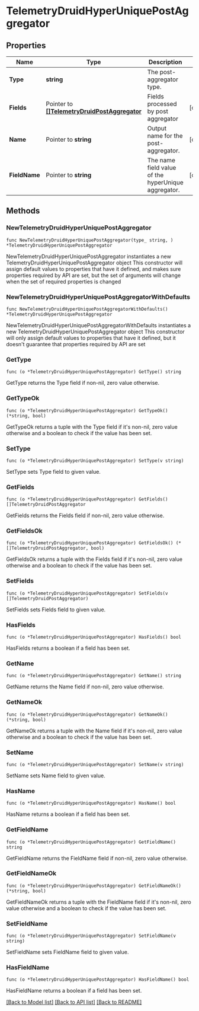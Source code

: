 # TelemetryDruidHyperUniquePostAggregator

## Properties

Name | Type | Description | Notes
------------ | ------------- | ------------- | -------------
**Type** | **string** | The post-aggregator type. | 
**Fields** | Pointer to [**[]TelemetryDruidPostAggregator**](TelemetryDruidPostAggregator.md) | Fields processed by post aggregator | [optional] 
**Name** | Pointer to **string** | Output name for the post-aggregator. | [optional] 
**FieldName** | Pointer to **string** | The name field value of the hyperUnique aggregator. | [optional] 

## Methods

### NewTelemetryDruidHyperUniquePostAggregator

`func NewTelemetryDruidHyperUniquePostAggregator(type_ string, ) *TelemetryDruidHyperUniquePostAggregator`

NewTelemetryDruidHyperUniquePostAggregator instantiates a new TelemetryDruidHyperUniquePostAggregator object
This constructor will assign default values to properties that have it defined,
and makes sure properties required by API are set, but the set of arguments
will change when the set of required properties is changed

### NewTelemetryDruidHyperUniquePostAggregatorWithDefaults

`func NewTelemetryDruidHyperUniquePostAggregatorWithDefaults() *TelemetryDruidHyperUniquePostAggregator`

NewTelemetryDruidHyperUniquePostAggregatorWithDefaults instantiates a new TelemetryDruidHyperUniquePostAggregator object
This constructor will only assign default values to properties that have it defined,
but it doesn't guarantee that properties required by API are set

### GetType

`func (o *TelemetryDruidHyperUniquePostAggregator) GetType() string`

GetType returns the Type field if non-nil, zero value otherwise.

### GetTypeOk

`func (o *TelemetryDruidHyperUniquePostAggregator) GetTypeOk() (*string, bool)`

GetTypeOk returns a tuple with the Type field if it's non-nil, zero value otherwise
and a boolean to check if the value has been set.

### SetType

`func (o *TelemetryDruidHyperUniquePostAggregator) SetType(v string)`

SetType sets Type field to given value.


### GetFields

`func (o *TelemetryDruidHyperUniquePostAggregator) GetFields() []TelemetryDruidPostAggregator`

GetFields returns the Fields field if non-nil, zero value otherwise.

### GetFieldsOk

`func (o *TelemetryDruidHyperUniquePostAggregator) GetFieldsOk() (*[]TelemetryDruidPostAggregator, bool)`

GetFieldsOk returns a tuple with the Fields field if it's non-nil, zero value otherwise
and a boolean to check if the value has been set.

### SetFields

`func (o *TelemetryDruidHyperUniquePostAggregator) SetFields(v []TelemetryDruidPostAggregator)`

SetFields sets Fields field to given value.

### HasFields

`func (o *TelemetryDruidHyperUniquePostAggregator) HasFields() bool`

HasFields returns a boolean if a field has been set.

### GetName

`func (o *TelemetryDruidHyperUniquePostAggregator) GetName() string`

GetName returns the Name field if non-nil, zero value otherwise.

### GetNameOk

`func (o *TelemetryDruidHyperUniquePostAggregator) GetNameOk() (*string, bool)`

GetNameOk returns a tuple with the Name field if it's non-nil, zero value otherwise
and a boolean to check if the value has been set.

### SetName

`func (o *TelemetryDruidHyperUniquePostAggregator) SetName(v string)`

SetName sets Name field to given value.

### HasName

`func (o *TelemetryDruidHyperUniquePostAggregator) HasName() bool`

HasName returns a boolean if a field has been set.

### GetFieldName

`func (o *TelemetryDruidHyperUniquePostAggregator) GetFieldName() string`

GetFieldName returns the FieldName field if non-nil, zero value otherwise.

### GetFieldNameOk

`func (o *TelemetryDruidHyperUniquePostAggregator) GetFieldNameOk() (*string, bool)`

GetFieldNameOk returns a tuple with the FieldName field if it's non-nil, zero value otherwise
and a boolean to check if the value has been set.

### SetFieldName

`func (o *TelemetryDruidHyperUniquePostAggregator) SetFieldName(v string)`

SetFieldName sets FieldName field to given value.

### HasFieldName

`func (o *TelemetryDruidHyperUniquePostAggregator) HasFieldName() bool`

HasFieldName returns a boolean if a field has been set.


[[Back to Model list]](../README.md#documentation-for-models) [[Back to API list]](../README.md#documentation-for-api-endpoints) [[Back to README]](../README.md)


